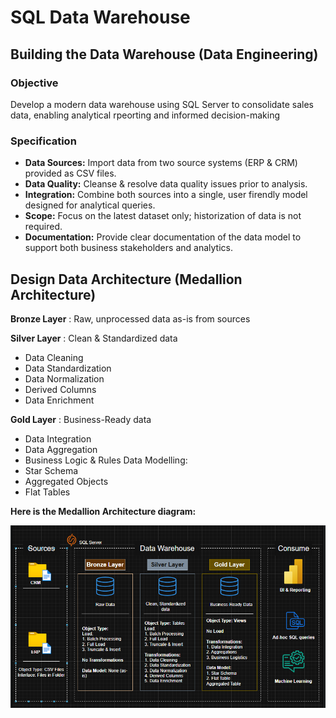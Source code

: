 # SQL Data Warehouse
## Building the Data Warehouse (Data Engineering)

### Objective
Develop a modern data warehouse using SQL Server to consolidate sales data, enabling analytical rpeorting and informed decision-making

### Specification
- **Data Sources:** Import data from two source systems (ERP & CRM) provided as CSV files.
- **Data Quality:** Cleanse & resolve data quality issues prior to analysis.
- **Integration:** Combine both sources into a single, user firendly model designed for analytical queries.
- **Scope:** Focus on the latest dataset only; historization of data is not required.
- **Documentation:** Provide clear documentation of the data model to support both business stakeholders and analytics.

## Design Data Architecture (Medallion Architecture)
**Bronze Layer** : 
Raw, unprocessed data as-is from sources

**Silver Layer** :
Clean & Standardized data 
  - Data Cleaning
  - Data Standardization
  - Data Normalization
  - Derived Columns
  - Data Enrichment

**Gold Layer** :
Business-Ready data
  - Data Integration
  - Data Aggregation
  - Business Logic & Rules
Data Modelling:
  - Star Schema
  - Aggregated Objects
  - Flat Tables

**Here is the Medallion Architecture diagram:**

![Medallion Architecture](Medallion.png)





